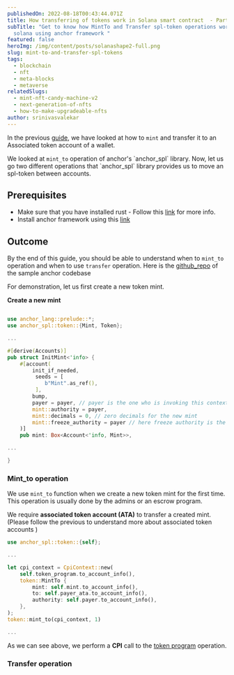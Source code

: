 ```yaml
---
publishedOn: 2022-08-18T00:43:44.071Z
title: How transferring of tokens work in Solana smart contract  - Part 2
subTitle: "Get to know how MintTo and Transfer spl-token operations work in
  solana using anchor framework "
featured: false
heroImg: /img/content/posts/solanashape2-full.png
slug: mint-to-and-transfer-spl-tokens
tags:
  - blockchain
  - nft
  - meta-blocks
  - metaverse
relatedSlugs:
  - mint-nft-candy-machine-v2
  - next-generation-of-nfts
  - how-to-make-upgradeable-nfts
author: srinivasvalekar
---
```

In the previous [guide](), we have looked at how to `mint` and transfer it to an Associated token account of a wallet. 

We looked at `mint_to` operation of anchor's \`anchor_spl\` library. Now, let us go two different operations that \`anchor_spl\` library provides us to move an spl-token between accounts.

## Prerequisites
* Make sure that you have installed rust - Follow this [link]() for more info.
* Install anchor framework using this [link]()


## Outcome
By the end of this guide, you should be able to understand when to `mint_to` operation and when to use `transfer` operation. Here is the [github_repo]() of the sample anchor codebase

For demonstration, let us first create a new token mint. 

**Create a new mint**
```rust

use anchor_lang::prelude::*;
use anchor_spl::token::{Mint, Token};

...

#[derive(Accounts)]
pub struct InitMint<'info> {
    #[account(
        init_if_needed,
         seeds = [
            b"Mint".as_ref(),
         ],
        bump,
        payer = payer, // payer is the one who is invoking this context
        mint::authority = payer,
        mint::decimals = 0, // zero decimals for the new mint
        mint::freeze_authority = payer // here freeze authority is the payer
    )]
    pub mint: Box<Account<'info, Mint>>,

...

}

```

### Mint_to operation
We use `mint_to` function when we create a new token mint for the first time. This operation is usually done by the admins or an escrow program.  

We require **associated token account (ATA)** to transfer a created mint. (Please follow the previous to understand more about associated token accounts )

```rust
use anchor_spl::token::{self};

...

let cpi_context = CpiContext::new(
    self.token_program.to_account_info(),
    token::MintTo {
        mint: self.mint.to_account_info(),
        to: self.payer_ata.to_account_info(),
        authority: self.payer.to_account_info(),
    },
);
token::mint_to(cpi_context, 1)

...

```  

As we can see above, we perform a **CPI** call to the [token program](https://spl.solana.com/token) operation. 

### Transfer operation






